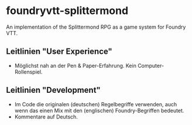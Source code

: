 # foundryvtt-splittermond
An implementation of the Splittermond RPG as a game system for Foundry VTT.

## Leitlinien "User Experience"
- Möglichst nah an der Pen & Paper-Erfahrung. Kein Computer-Rollenspiel.

## Leitlinien "Development"
- Im Code die originalen (deutschen) Regelbegriffe verwenden, auch wenn das einen Mix mit den (englischen) Foundry-Begriffen bedeutet.
- Kommentare auf Deutsch.


